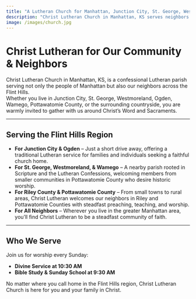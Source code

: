 ```yaml
---
title: "A Lutheran Church for Manhattan, Junction City, St. George, Westmoreland, Ogden, Wamego and Pottawatomie County"
description: "Christ Lutheran Church in Manhattan, KS serves neighbors from Junction City, St. George, Westmoreland, Ogden, Wamego, Pottawatomie County, and across the Flint Hills with historic Lutheran worship."
image: /images/church.jpg
---
```


# Christ Lutheran for Our Community & Neighbors

Christ Lutheran Church in Manhattan, KS, is a confessional Lutheran parish serving not only the people of Manhattan but also our neighbors across the Flint Hills.  
Whether you live in Junction City, St. George, Westmoreland, Ogden, Wamego, Pottawatomie County, or the surrounding countryside, you are warmly invited to gather with us around Christ’s Word and Sacraments.

---

## Serving the Flint Hills Region

- **For Junction City & Ogden** – Just a short drive away, offering a traditional Lutheran service for families and individuals seeking a faithful church home.  
- **For St. George, Westmoreland, & Wamego** – A nearby parish rooted in Scripture and the Lutheran Confessions, welcoming members from smaller communities in Pottawatomie County who desire historic worship.  
- **For Riley County & Pottawatomie County** – From small towns to rural areas, Christ Lutheran welcomes our neighbors in Riley and Pottawatomie Counties with steadfast preaching, teaching, and worship.  
- **For All Neighbors** – Wherever you live in the greater Manhattan area, you’ll find Christ Lutheran to be a steadfast community of faith.  

---

## Who We Serve

Join us for worship every Sunday:

- **Divine Service at 10:30 AM**  
- **Bible Study & Sunday School at 9:30 AM**

No matter where you call home in the Flint Hills region, Christ Lutheran Church is here for you and your family in Christ.
